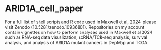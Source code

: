 # ARID1A_cell_paper
For a full list of shell scripts and R code used in Maxwell et al, 2024, please visit Zenodo (10.5281/zenodo.10936801). Repositories on my account contain vignettes on how to perform analyses used in Maxwell et al 2024 such as RNA-seq data visualization, scRNA/TCR-seq analysis, survival analysis, and analysis of ARID1A mutant cancers in DepMap and TCGA.
